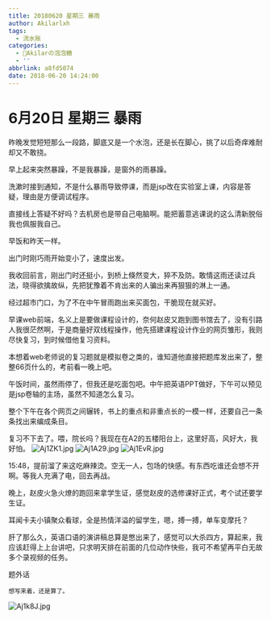 ```yaml
---
title: 20180620 星期三 暴雨
author: Akilarlxh
tags:
  - 流水账
categories:
  - 🍬Akilarの泡泡糖
  - ''
abbrlink: a8fd5074
date: 2018-06-20 14:24:00
---
```

  # 6月20日 星期三 暴雨
  
昨晚发觉短短那么一段路，脚底又是一个水泡，还是长在脚心，挑了以后奇痒难耐却又不敢挠。

早上起来突然暴躁，不是我暴躁，是窗外的雨暴躁。

洗漱时接到通知，不是什么暴雨导致停课，而是jsp改在实验室上课，内容是答疑，理由是方便调试程序。

直接线上答疑不好吗？去机房也是带自己电脑啊。能把蓄意逃课说的这么清新脱俗我也佩服我自己。

早饭和昨天一样。

出门时刚巧雨开始变小了，速度出发。

我收回前言，刚出门时还挺小，到桥上倏然变大，猝不及防。敢情这雨还读过兵法，晓得欲擒故纵，先把犹豫着不肯出来的人骗出来再狠狠的淋上一通。

经过超市门口，为了不在中午冒雨跑出来买面包，干脆现在就买好。

早课web前端，名义上是要做课程设计的，奈何赵皮又跑到图书馆去了，没有引路人我很茫然啊，于是商量好双线程操作，他先搭建课程设计作业的网页雏形，我则尽快复习，到时候借他复习资料。

本想着web老师说的复习题就是模拟卷之类的，谁知道他直接把题库发出来了，整整66页什么的，考前看一晚上吧。

午饭时间，虽然雨停了，但我还是吃面包吧。中午把英语PPT做好，下午可以预见是jsp卷轴的主场，虽然不知道怎么复习。

整个下午在各个网页之间辗转，书上的重点和非重点长的一模一样，还要自己一条条找出来编成条目。

复习不下去了。喂，院长吗？我现在在A2的五楼阳台上，这里好高，风好大，我好怕。
![Aj1ZK1.jpg](https://s2.ax1x.com/2019/04/15/Aj1ZK1.jpg)
![Aj1A29.jpg](https://s2.ax1x.com/2019/04/15/Aj1A29.jpg)
![Aj1EvR.jpg](https://s2.ax1x.com/2019/04/15/Aj1EvR.jpg)

15:48，提前溜了来这吃麻辣烫。空无一人，包场的快感。有东西吃谁还会想不开啊。等我人充满了电，回去再战。

晚上，赵皮火急火燎的跑回来拿学生证，感觉赵皮的选修课好正式，考个试还要学生证。

耳闻卡夫小镇聚众看球，全是热情洋溢的留学生，嗯，搏一搏，单车变摩托？

肝了那么久，英语口语的演讲稿总算是憋出来了，感觉可以大杀四方，算起来，我应该赶得上上台讲吧，只求明天排在前面的几位动作快些，我可不希望再平白无故多个录视频的任务。

题外话
```
想写来着，还是算了。
```
![Aj1k8J.jpg](https://s2.ax1x.com/2019/04/15/Aj1k8J.jpg)
